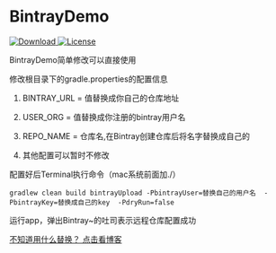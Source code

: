 # BintrayDemo
[ ![Download](https://api.bintray.com/packages/kwunyamshan/MyRepo/bintraylib/images/download.svg?version=1.0.2) ](https://bintray.com/kwunyamshan/MyRepo/bintraylib/1.0.2/link)
[![License](https://img.shields.io/badge/License%20-Apache%202-337ab7.svg)](https://www.apache.org/licenses/LICENSE-2.0)

BintrayDemo简单修改可以直接使用

修改根目录下的gradle.properties的配置信息

1. BINTRAY_URL = 值替换成你自己的仓库地址 

2. USER_ORG = 值替换成你注册的bintray用户名

3. REPO_NAME  = 仓库名,在Bintray创建仓库后将名字替换成自己的

4. 其他配置可以暂时不修改

配置好后Terminal执行命令（mac系统前面加./）
```
gradlew clean build bintrayUpload -PbintrayUser=替换自己的用户名  -PbintrayKey=替换成自己的key  -PdryRun=false

```

运行app，弹出Bintray~的吐司表示远程仓库配置成功

[不知道用什么替换？ 点击看博客](https://blog.csdn.net/KwunYamShan/article/details/53262102)
